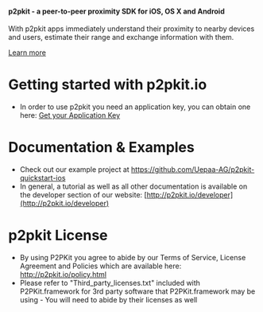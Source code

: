 #### p2pkit - a peer-to-peer proximity SDK for iOS, OS X and Android

With p2pkit apps immediately understand their proximity to nearby devices and users, estimate their range and exchange information with them.

[Learn more](http://p2pkit.io)

# Getting started with p2pkit.io

* In order to use p2pkit you need an application key, you can obtain one here:
[Get your Application Key](http://p2pkit.io/signup.html)

# Documentation & Examples

* Check out our example project at https://github.com/Uepaa-AG/p2pkit-quickstart-ios
* In general, a tutorial as well as all other documentation is available on the developer section of our website:
[http://p2pkit.io/developer](http://p2pkit.io/developer)

# p2pkit License

* By using P2PKit you agree to abide by our Terms of Service, License Agreement and Policies which are available here: http://p2pkit.io/policy.html
* Please refer to "Third_party_licenses.txt" included with P2PKit.framework for 3rd party software that P2PKit.framework may be using - You will need to abide by their licenses as well